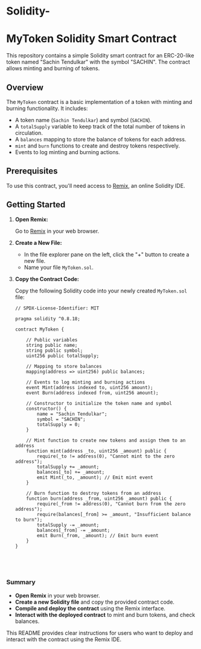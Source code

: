 # Solidity-

# MyToken Solidity Smart Contract

This repository contains a simple Solidity smart contract for an ERC-20-like token named "Sachin Tendulkar" with the symbol "SACHIN". The contract allows minting and burning of tokens.

## Overview

The `MyToken` contract is a basic implementation of a token with minting and burning functionality. It includes:

- A token name (`Sachin Tendulkar`) and symbol (`SACHIN`).
- A `totalSupply` variable to keep track of the total number of tokens in circulation.
- A `balances` mapping to store the balance of tokens for each address.
- `mint` and `burn` functions to create and destroy tokens respectively.
- Events to log minting and burning actions.

## Prerequisites

To use this contract, you'll need access to [Remix](https://remix.ethereum.org/), an online Solidity IDE.

## Getting Started

1. **Open Remix:**

   Go to [Remix](https://remix.ethereum.org/) in your web browser.

2. **Create a New File:**

   - In the file explorer pane on the left, click the "+" button to create a new file.
   - Name your file `MyToken.sol`.

3. **Copy the Contract Code:**

   Copy the following Solidity code into your newly created `MyToken.sol` file:

   ```solidity
   // SPDX-License-Identifier: MIT

   pragma solidity ^0.8.18;

   contract MyToken {

       // Public variables
       string public name;
       string public symbol;
       uint256 public totalSupply;
       
       // Mapping to store balances
       mapping(address => uint256) public balances;

       // Events to log minting and burning actions
       event Mint(address indexed to, uint256 amount);
       event Burn(address indexed from, uint256 amount);

       // Constructor to initialize the token name and symbol
       constructor() {
           name = "Sachin Tendulkar";
           symbol = "SACHIN";
           totalSupply = 0;
       }

       // Mint function to create new tokens and assign them to an address
       function mint(address _to, uint256 _amount) public {
           require(_to != address(0), "Cannot mint to the zero address");
           totalSupply += _amount;
           balances[_to] += _amount;
           emit Mint(_to, _amount); // Emit mint event
       }

       // Burn function to destroy tokens from an address
       function burn(address _from, uint256 _amount) public {
           require(_from != address(0), "Cannot burn from the zero address");
           require(balances[_from] >= _amount, "Insufficient balance to burn");
           totalSupply -= _amount;
           balances[_from] -= _amount;
           emit Burn(_from, _amount); // Emit burn event
       }
   }




   
### Summary

- **Open Remix** in your web browser.
- **Create a new Solidity file** and copy the provided contract code.
- **Compile and deploy the contract** using the Remix interface.
- **Interact with the deployed contract** to mint and burn tokens, and check balances.

This README provides clear instructions for users who want to deploy and interact with the contract using the Remix IDE.

